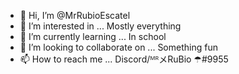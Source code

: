- 👋 Hi, I’m @MrRubioEscatel
- 👀 I’m interested in ... Mostly everything
- 🌱 I’m currently learning ... In school
- 💞️ I’m looking to collaborate on ... Something fun
- 📫 How to reach me ... Discord/ᴹᴿメRuBio ☂#9955

<!---
MrRubioEscatel/MrRubioEscatel is a ✨ special ✨ repository because its `README.md` (this file) appears on your GitHub profile.
You can click the Preview link to take a look at your changes.
--->
